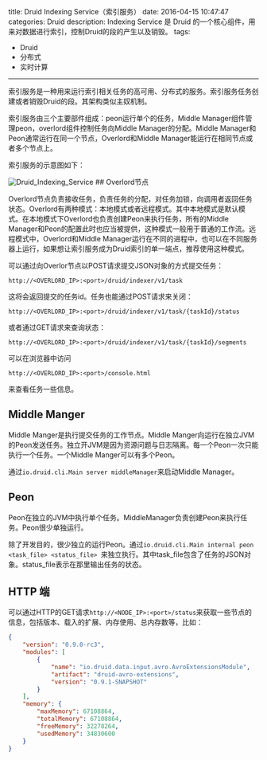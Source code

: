 title: Druid Indexing Service（索引服务）
date: 2016-04-15 10:47:47
categories: Druid
description: Indexing Service 是 Druid 的一个核心组件，用来对数据进行索引，控制Druid的段的产生以及销毁。
tags:
- Druid
- 分布式
- 实时计算
---

索引服务是一种用来运行索引相关任务的高可用、分布式的服务。索引服务任务创建或者销毁Druid的段。其架构类似主奴机制。

索引服务由三个主要部件组成：peon运行单个的任务，Middle Manager组件管理peon，overlord组件控制任务向Middle Manager的分配。Middle Manager和Peon通常运行在同一个节点，Overlord和Middle Manager能运行在相同节点或者多个节点上。

索引服务的示意图如下：


<img src="/images/druid-indexing-service/14605158741221.png"  title="Druid_Indexing_Service" alt="Druid_Indexing_Service"/>
## Overlord节点

Overlord节点负责接收任务，负责任务的分配，对任务加锁，向调用者返回任务状态。Overlord有两种模式：本地模式或者远程模式。其中本地模式是默认模式。在本地模式下Overlord也负责创建Peon来执行任务，所有的Middle Manager和Peon的配置此时也应当被提供，这种模式一般用于普通的工作流。远程模式中，Overlord和Middle Manager运行在不同的进程中，也可以在不同服务器上运行，如果想让索引服务成为Druid索引的单一端点，推荐使用这种模式。

可以通过向Overlor节点以POST请求提交JSON对象的方式提交任务：

```
http://<OVERLORD_IP>:<port>/druid/indexer/v1/task
```

这将会返回提交的任务id。任务也能通过POST请求来关闭：

```
http://<OVERLORD_IP>:<port>/druid/indexer/v1/task/{taskId}/status
```

或者通过GET请求来查询状态：

```
http://<OVERLORD_IP>:<port>/druid/indexer/v1/task/{taskId}/segments
```
可以在浏览器中访问

```
http://<OVERLORD_IP>:<port>/console.html
```

来查看任务一些信息。

## Middle Manger

Middle Manger是执行提交任务的工作节点。Middle Manger向运行在独立JVM的Peon发送任务。独立开JVM是因为资源问题与日志隔离。每一个Peon一次只能执行一个任务。一个Middle Manger可以有多个Peon。

通过`io.druid.cli.Main server middleManager`来启动Middle Manager。


## Peon

Peon在独立的JVM中执行单个任务。MiddleManager负责创建Peon来执行任务。Peon很少单独运行。

除了开发目的，很少独立的运行Peon。通过`io.druid.cli.Main internal peon <task_file> <status_file>
`来独立执行。其中task_file包含了任务的JSON对象。status_file表示在那里输出任务的状态。

## HTTP 端

可以通过HTTP的GET请求`http://<NODE_IP>:<port>/status`来获取一些节点的信息，包括版本、载入的扩展、内存使用、总内存数等，比如：

```json
{
    "version": "0.9.0-rc3",
    "modules": [
        {
            "name": "io.druid.data.input.avro.AvroExtensionsModule",
            "artifact": "druid-avro-extensions",
            "version": "0.9.1-SNAPSHOT"
        }
    ],
    "memory": {
        "maxMemory": 67108864,
        "totalMemory": 67108864,
        "freeMemory": 32278264,
        "usedMemory": 34830600
    }
}
```


